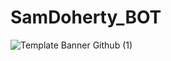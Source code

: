 # SamDoherty_BOT
 ![Template Banner Github (1)](https://user-images.githubusercontent.com/91474990/153948780-18b20b70-9c34-4dc8-82b0-d38a69830a7a.png)
